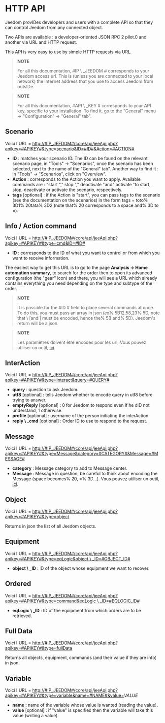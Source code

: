 # HTTP API

Jeedom provIDes developers and users with a complete API so that they can control Jeedom from any connected object.

Two APIs are available : a developer-oriented JSON RPC 2 pilot.0 and another via URL and HTTP request.

This API is very easy to use by simple HTTP requests via URL.

> **NOTE**
>
> For all this documentation, \#IP \ _JEEDOM \# corresponds to your Jeedom access url. This is (unless you are connected to your local network) the internet address that you use to access Jeedom from outsIDe.

> **NOTE**
>
> For all this documentation, \#API \ _KEY \# corresponds to your API key, specific to your installation. To find it, go to the "General" menu → "Configuration" → "General" tab".

## Scenario

Voici l'URL = [http://\#IP\_JEEDOM\#/core/api/jeeApi.php?apikey=\#APIKEY\#&type=scenario&ID=\#ID\#&Action=\#ACTION\#](http://#IP_JEEDOM#/core/api/jeeApi.php?apikey=#APIKEY#&type=scenario&ID=#ID#&Action=#ACTION#)

- **ID** : matches your scenario ID. The ID can be found on the relevant scenario page, in "Tools" → "Scenarios", once the scenario has been selected, next to the name of the "General" tab". Another way to find it : in "Tools" → "Scenarios", click on "Overview".
- **Action** : corresponds to the Action you want to apply. Available commands are : "start "," stop "," deactivate "and" activate "to start, stop, deactivate or activate the scenario, respectively.
- **tags** \[optional\] : if the Action is &quot;start&quot;, you can pass tags to the scenario (see the documentation on the scenarios) in the form tags = toto% 3D1% 20tata% 3D2 (note that% 20 corresponds to a space and% 3D to =).

##  Info / Action command

Voici l'URL = [http://\#IP\_JEEDOM\#/core/api/jeeApi.php?apikey=\#APIKEY\#&type=cmd&ID=\#ID\#](http://#IP_JEEDOM#/core/api/jeeApi.php?apikey=#APIKEY#&type=cmd&ID=#ID#)

- **ID** : corresponds to the ID of what you want to control or from which you want to receive information.

The easiest way to get this URL is to go to the page **Analysis → Home automation summary**, to search for the order then to open its advanced configuration (the "gear" icon) and there, you will see a URL which already contains everything you need depending on the type and subtype of the order.

> **NOTE**
>
> It is possible for the \#ID \# field to place several commands at once. To do this, you must pass an array in json (ex% 5B12,58,23% 5D, note that \ [and \] must be encoded, hence the% 5B and% 5D). Jeedom&#39;s return will be a json.

> **NOTE**
>
> Les paramètres doivent être encodés pour les url, Vous pouvez utiliser un outil, [ici](https://meyerweb.com/eric/tools/dencoder/).

## InterAction

Voici l'URL = [http://\#IP\_JEEDOM\#/core/api/jeeApi.php?apikey=\#APIKEY\#&type=interact&query=\#QUERY\#](http://#IP_JEEDOM#/core/api/jeeApi.php?apikey=#APIKEY#&type=interact&query=#QUERY#)

- **query** : question to ask Jeedom.
- **utf8** \[optional\] : tells Jeedom whether to encode query in utf8 before trying to answer.
- **emptyReply** \[optional\] : 0 for Jeedom to respond even if he dID not understand, 1 otherwise.
- **profile** \[optional\] : username of the person initiating the interAction.
- **reply \ _cmd** \[optional\] : Order ID to use to respond to the request.

## Message

Voici l'URL = [http://\#IP\_JEEDOM\#/core/api/jeeApi.php?apikey=\#APIKEY\#&type=Message&category=\#CATEGORY\#&Message=\#MESSAGE\#](http://#IP_JEEDOM#/core/api/jeeApi.php?apikey=#APIKEY#&type=Message&category=#CATEGORY#&Message=#MESSAGE#)

- **category** : Message category to add to Message center.
- **Message** : Message in question, be careful to think about encoding the Message (space becomes% 20, =% 3D…). Vous pouvez utiliser un outil, [ici](https://meyerweb.com/eric/tools/dencoder/).

## Object

Voici l'URL = [http://\#IP\_JEEDOM\#/core/api/jeeApi.php?apikey=\#APIKEY\#&type=object](http://#IP_JEEDOM#/core/api/jeeApi.php?apikey=#APIKEY#&type=object)

Returns in json the list of all Jeedom objects.

## Equipment

Voici l'URL = [http://\#IP\_JEEDOM\#/core/api/jeeApi.php?apikey=\#APIKEY\#&type=eqLogic&object \ _ID=\#OBJECT\_ID\#](http://#IP_JEEDOM#/core/api/jeeApi.php?apikey=#APIKEY#&type=eqLogic&object_ID=#OBJECT_ID#)

- **object \ _ID** : ID of the object whose equipment we want to recover.

## Ordered

Voici l'URL = [http://\#IP\_JEEDOM\#/core/api/jeeApi.php?apikey=\#APIKEY\#&type=command&eqLogic \ _ID=\#EQLOGIC\_ID\#](http://#IP_JEEDOM#/core/api/jeeApi.php?apikey=#APIKEY#&type=command&eqLogic_ID=#EQLOGIC_ID#)

- **eqLogic \ _ID** : ID of the equipment from which orders are to be retrieved.

## Full Data

Voici l'URL = [http://\#IP\_JEEDOM\#/core/api/jeeApi.php?apikey=\#APIKEY\#&type=fullData](http://#IP_JEEDOM#/core/api/jeeApi.php?apikey=#APIKEY#&type=fullData)

Returns all objects, equipment, commands (and their value if they are info) in json.

## Variable

Voici l'URL = [http://\#IP\_JEEDOM\#/core/api/jeeApi.php?apikey=\#APIKEY\#&type=variable&name=\#NAME\#&value=](http://#IP_JEEDOM#/core/api/jeeApi.php?apikey=#APIKEY#&type=variable&name=#NAME#&value=)*VALUE*

- **name** : name of the variable whose value is wanted (reading the value).
- **value** \[optional\] : if &quot;value&quot; is specified then the variable will take this value (writing a value).
